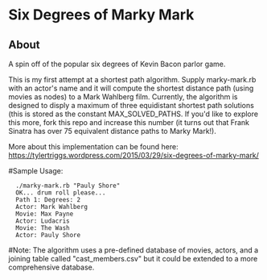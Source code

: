 # Six Degrees of Marky Mark

## About
A spin off of the popular six degrees of Kevin Bacon parlor game.

This is my first attempt at a shortest path algorithm. Supply marky-mark.rb with an actor's name and it will compute the shortest distance path (using movies as nodes) to a Mark Wahlberg film. Currently, the algorithm is designed to disply a maximum of three equidistant shortest path solutions (this is stored as the constant MAX_SOLVED_PATHS. If you'd like to explore this more, fork this repo and increase this number (it turns out that Frank Sinatra has over 75 equivalent distance paths to Marky Mark!).

More about this implementation can be found here:
https://tylertriggs.wordpress.com/2015/03/29/six-degrees-of-marky-mark/

#Sample Usage:
```
  ./marky-mark.rb "Pauly Shore"  
  OK... drum roll please...  
  Path 1: Degrees: 2  
  Actor: Mark Wahlberg  
  Movie: Max Payne  
  Actor: Ludacris  
  Movie: The Wash  
  Actor: Pauly Shore  
```

#Note:
The algorithm uses a pre-defined database of movies, actors, and a joining table called "cast_members.csv" but it could be extended to a more comprehensive database.

